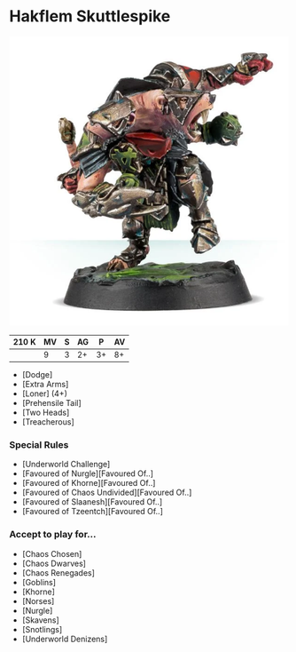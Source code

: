 # Hakflem Skuttlespike

![](../media/starplayers/HakflemSkuttlespike01.webp)

| 210 K  | MV | S | AG | P | AV |
| --- | --- | --- | --- | --- | --- |
| | 9 | 3 | 2+ | 3+ | 8+ |

* [Dodge]
* [Extra Arms]
* [Loner] (4+)
* [Prehensile Tail]
* [Two Heads]
* [Treacherous]

### Special Rules
* [Underworld Challenge]
* [Favoured of Nurgle][Favoured Of..]
* [Favoured of Khorne][Favoured Of..]
* [Favoured of Chaos Undivided][Favoured Of..]
* [Favoured of Slaanesh][Favoured Of..]
* [Favoured of Tzeentch][Favoured Of..]

### Accept to play for...
* [Chaos Chosen]
* [Chaos Dwarves]
* [Chaos Renegades]
* [Goblins]
* [Khorne]
* [Norses]
* [Nurgle]
* [Skavens]
* [Snotlings]
* [Underworld Denizens]
